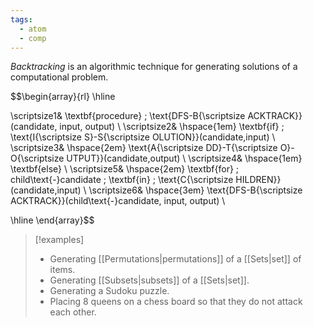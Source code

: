 ```yaml
---
tags:
  - atom
  - comp
---
```

*Backtracking* is an algorithmic technique for generating solutions of a computational problem.

$$\begin{array}{rl}
\hline

\scriptsize1& \textbf{procedure} \; \text{DFS-B{\scriptsize ACKTRACK}}(candidate, input, output) \\
\scriptsize2& \hspace{1em} \textbf{if} \; \text{I{\scriptsize S}-S{\scriptsize OLUTION}}(candidate,input) \\
\scriptsize3& \hspace{2em} \text{A{\scriptsize DD}-T{\scriptsize O}-O{\scriptsize UTPUT}}(candidate,output) \\
\scriptsize4& \hspace{1em} \textbf{else} \\
\scriptsize5& \hspace{2em} \textbf{for} \; child\text{-}candidate  \; \textbf{in} \; \text{C{\scriptsize HILDREN}}(candidate,input) \\
\scriptsize6& \hspace{3em} \text{DFS-B{\scriptsize ACKTRACK}}(child\text{-}candidate, input, output) \\

\hline
\end{array}$$

> [!examples]
> - Generating [[Permutations|permutations]] of a [[Sets|set]] of items.
> - Generating [[Subsets|subsets]] of a [[Sets|set]].
> - Generating a Sudoku puzzle.
> - Placing 8 queens on a chess board so that they do not attack each other.
